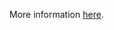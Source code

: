 More information [here](https://docs.paloaltonetworks.com/content/techdocs/en_US/prisma/prisma-cloud/prisma-cloud-code-security-policy-reference/api-policies/openapi-policies/ensure-that-security-schemes-dont-allow-cleartext-credentials-over-unencrypted-channel.html).

